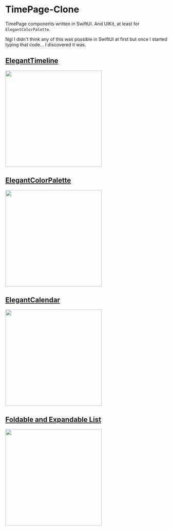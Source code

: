 # TimePage-Clone
TimePage components written in SwiftUI. And UIKit, at least for `ElegantColorPalette`.

Ngl I didn't think any of this was possible in SwiftUI at first but once I started typing that code... I discovered it was. 

## [ElegantTimeline](https://github.com/ThasianX/ElegantTimeline-SwiftUI)
<img src="https://github.com/ThasianX/GIFs/blob/master/ElegantTimeline/demo.gif" width="300"/>

## [ElegantColorPalette](https://github.com/ThasianX/ElegantColorPalette)
<img src="https://github.com/ThasianX/GIFs/blob/master/ElegantColorPalette/demo.gif" width="300"/>

## [ElegantCalendar](https://github.com/ThasianX/ElegantCalendar)
<img src="https://github.com/ThasianX/GIFs/blob/master/ElegantCalendar/dark_demo.gif" width="300"/>

## [Foldable and Expandable List](https://github.com/ThasianX/Foldable-And-Expandable-List-SwiftUI)
<img src="https://github.com/ThasianX/GIFs/blob/master/Foldable-And-Expandable-List/demo.gif" width="300"/>
